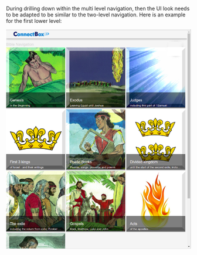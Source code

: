 During drilling down within the multi level navigation, then the UI look needs to be adapted to be similar to the two-level navigation. Here is an example for the first lower level:

<img alt="series-level.png" src="assets/Bible-level1-roadmap.png" width="" height="">&nbsp;
